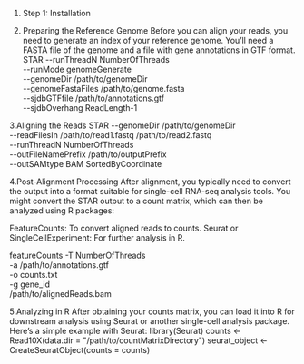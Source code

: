 1. Step 1: Installation

2. Preparing the Reference Genome
Before you can align your reads, you need to generate an index of your reference genome. You’ll need a FASTA file of the genome and a file with gene annotations in GTF format.
STAR --runThreadN NumberOfThreads \
     --runMode genomeGenerate \
     --genomeDir /path/to/genomeDir \
     --genomeFastaFiles /path/to/genome.fasta \
     --sjdbGTFfile /path/to/annotations.gtf \
     --sjdbOverhang ReadLength-1

3.Aligning the Reads
STAR --genomeDir /path/to/genomeDir \
     --readFilesIn /path/to/read1.fastq /path/to/read2.fastq \
     --runThreadN NumberOfThreads \
     --outFileNamePrefix /path/to/outputPrefix \
     --outSAMtype BAM SortedByCoordinate

4.Post-Alignment Processing
After alignment, you typically need to convert the output into a format suitable for single-cell RNA-seq analysis tools. You might convert the STAR output to a count matrix, which can then be analyzed using R packages:

FeatureCounts: To convert aligned reads to counts.
Seurat or SingleCellExperiment: For further analysis in R.

featureCounts -T NumberOfThreads \
              -a /path/to/annotations.gtf \
              -o counts.txt \
              -g gene_id \
              /path/to/alignedReads.bam

5.Analyzing in R
After obtaining your counts matrix, you can load it into R for downstream analysis using Seurat or another single-cell analysis package. Here’s a simple example with Seurat:
library(Seurat)
counts <- Read10X(data.dir = "/path/to/countMatrixDirectory")
seurat_object <- CreateSeuratObject(counts = counts)
